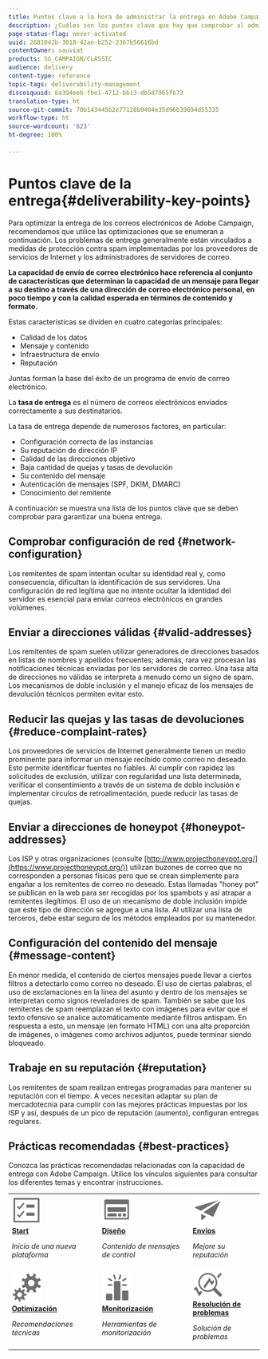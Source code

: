 ```yaml
---
title: Puntos clave a la hora de administrar la entrega en Adobe Campaign Classic
description: ¿Cuáles son los puntos clave que hay que comprobar al administrar la capacidad de entrega en Adobe Campaign Classic?
page-status-flag: never-activated
uuid: 2681042b-3018-42ae-b252-2367b56616bd
contentOwner: sauviat
products: SG_CAMPAIGN/CLASSIC
audience: delivery
content-type: reference
topic-tags: deliverability-management
discoiquuid: 6a394eeb-fbe1-4712-bb13-db5d7965fb73
translation-type: ht
source-git-commit: 70b143445b2e77128b9404e35d96b39694d55335
workflow-type: ht
source-wordcount: '623'
ht-degree: 100%

---
```



# Puntos clave de la entrega{#deliverability-key-points}

Para optimizar la entrega de los correos electrónicos de Adobe Campaign, recomendamos que utilice las optimizaciones que se enumeran a continuación. Los problemas de entrega generalmente están vinculados a medidas de protección contra spam implementadas por los proveedores de servicios de Internet y los administradores de servidores de correo.

**La capacidad de envío de correo electrónico hace referencia al conjunto de características que determinan la capacidad de un mensaje para llegar a su destino a través de una dirección de correo electrónico personal, en poco tiempo y con la calidad esperada en términos de contenido y formato.**

Estas características se dividen en cuatro categorías principales:
* Calidad de los datos
* Mensaje y contenido
* Infraestructura de envío
* Reputación

Juntas forman la base del éxito de un programa de envío de correo electrónico.

La **tasa de entrega** es el número de correos electrónicos enviados correctamente a sus destinatarios.

La tasa de entrega depende de numerosos factores, en particular:
* Configuración correcta de las instancias
* Su reputación de dirección IP
* Calidad de las direcciones objetivo
* Baja cantidad de quejas y tasas de devolución
* Su contenido del mensaje
* Autenticación de mensajes (SPF, DKIM, DMARC)
* Conocimiento del remitente

A continuación se muestra una lista de los puntos clave que se deben comprobar para garantizar una buena entrega.

## Comprobar configuración de red {#network-configuration}

Los remitentes de spam intentan ocultar su identidad real y, como consecuencia, dificultan la identificación de sus servidores. Una configuración de red legítima que no intente ocultar la identidad del servidor es esencial para enviar correos electrónicos en grandes volúmenes.

## Enviar a direcciones válidas {#valid-addresses}

Los remitentes de spam suelen utilizar generadores de direcciones basados en listas de nombres y apellidos frecuentes; además, rara vez procesan las notificaciones técnicas enviadas por los servidores de correo. Una tasa alta de direcciones no válidas se interpreta a menudo como un signo de spam. Los mecanismos de doble inclusión y el manejo eficaz de los mensajes de devolución técnicos permiten evitar esto.

## Reducir las quejas y las tasas de devoluciones {#reduce-complaint-rates}

Los proveedores de servicios de Internet generalmente tienen un medio prominente para informar un mensaje recibido como correo no deseado. Esto permite identificar fuentes no fiables. Al cumplir con rapidez las solicitudes de exclusión, utilizar con regularidad una lista determinada, verificar el consentimiento a través de un sistema de doble inclusión e implementar círculos de retroalimentación, puede reducir las tasas de quejas.

## Enviar a direcciones de honeypot {#honeypot-addresses}

Los ISP y otras organizaciones (consulte [http://www.projecthoneypot.org/](https://www.projecthoneypot.org/)) utilizan buzones de correo que no corresponden a personas físicas pero que se crean simplemente para engañar a los remitentes de correo no deseado. Estas llamadas &quot;honey pot&quot; se publican en la web para ser recogidas por los spambots y así atrapar a remitentes ilegítimos. El uso de un mecanismo de doble inclusión impide que este tipo de dirección se agregue a una lista. Al utilizar una lista de terceros, debe estar seguro de los métodos empleados por su mantenedor.

## Configuración del contenido del mensaje {#message-content}

En menor medida, el contenido de ciertos mensajes puede llevar a ciertos filtros a detectarlo como correo no deseado. El uso de ciertas palabras, el uso de exclamaciones en la línea del asunto y dentro de los mensajes se interpretan como signos reveladores de spam. También se sabe que los remitentes de spam reemplazan el texto con imágenes para evitar que el texto ofensivo se analice automáticamente mediante filtros antispam. En respuesta a esto, un mensaje (en formato HTML) con una alta proporción de imágenes, o imágenes como archivos adjuntos, puede terminar siendo bloqueado.

## Trabaje en su reputación {#reputation}

Los remitentes de spam realizan entregas programadas para mantener su reputación con el tiempo. A veces necesitan adaptar su plan de mercadotecnia para cumplir con las mejores prácticas impuestas por los ISP y así, después de un pico de reputación (aumento), configuran entregas regulares.

## Prácticas recomendadas {#best-practices}

Conozca las prácticas recomendadas relacionadas con la capacidad de entrega con Adobe Campaign. Utilice los vínculos siguientes para consultar los diferentes temas y encontrar instrucciones.

<table>
<tr>
  <td>
    <a href="starting-new-platform.md">
      <img alt="Start" src="assets/do-not-localize/start.svg" width="60px"/>
    </a>
    <div>
      <a href="starting-new-platform.md">
    <strong>Start</strong>
    </a>
    </div>
    <p>
    <em>Inicio de una nueva plataforma</em>
    <p>
  </td>
   <td>
    <a href="control-message-content.md">
      <img alt="Diseño" src="assets/do-not-localize/design.svg" width="60px"/>
    </a>
    <div>
      <a href="control-message-content.md">
    <strong>Diseño</strong>
    </a>
    </div>
    <p>
    <em>Contenido de mensajes de control</em>
    <p>
  </td>
  <td>
    <a href="improve-reputation.md">
      <img alt="Diseño" src="assets/do-not-localize/check.svg" width="60px"/>
    </a>
    <div>
      <a href="improve-reputation.md">
    <strong>Envíos</strong>
    </a>
    </div>
    <p>
    <em>Mejore su reputación</em>
    <p>
  </td>
</tr>
<tr>
  <td>
    <a href="technical-recommendations.md">
      <img alt="Optimización" src="assets/do-not-localize/optimize.svg" width="60px"/>
    </a>
    <div>
      <a href="technical-recommendations.md">
    <strong>Optimización</strong>
    </a>
    </div>
    <p>
    <em>Recomendaciones técnicas</em>
    <p>
  </td>
   <td>
    <a href="monitoring-deliverability.md">
      <img alt="Marque" src="assets/do-not-localize/monitor.svg" width="60px"/>
    </a>
    <div>
      <a href="monitoring-deliverability.md">
    <strong>Monitorización</strong>
    </a>
    </div>
    <p>
    <em>Herramientas de monitorización</em>
    <p>
  </td>
  <td>
    <a href="deliverability-faq.md">
      <img alt="Optimización" src="assets/do-not-localize/troubleshoot.svg" width="60px"/>
    </a>
    <div>
      <a href="deliverability-faq.md">
    <strong>Resolución de problemas</strong>
    </a>
    </div>
    <p>
    <em>Solución de problemas</em>
    <p>
  </td>
</tr>
</table>
